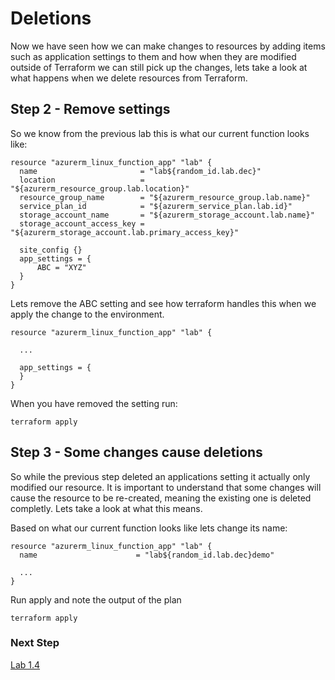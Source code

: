 

# Deletions

Now we have seen how we can make changes to resources by adding items such as application settings to them and how when they are modified outside of Terraform we can still pick up the changes, lets take a look at what happens when we delete resources from Terraform.



## Step 2 - Remove settings

So we know from the previous lab this is what our current function looks like:

```
resource "azurerm_linux_function_app" "lab" {
  name                       = "lab${random_id.lab.dec}"
  location                   = "${azurerm_resource_group.lab.location}"
  resource_group_name        = "${azurerm_resource_group.lab.name}"
  service_plan_id            = "${azurerm_service_plan.lab.id}"
  storage_account_name       = "${azurerm_storage_account.lab.name}"
  storage_account_access_key = "${azurerm_storage_account.lab.primary_access_key}"
  
  site_config {}
  app_settings = {
      ABC = "XYZ"
  }
}
```

Lets remove the ABC setting and see how terraform handles this when we apply the change to the environment.

```
resource "azurerm_linux_function_app" "lab" {
  
  ...

  app_settings = {
  }
}
```

When you have removed the setting run:

```
terraform apply
```

## Step 3 - Some changes cause deletions

So while the previous step deleted an applications setting it actually only modified our resource. It is important to understand that some changes will cause the resource to be re-created, meaning the existing one is deleted completly. Lets take a look at what this means.

Based on what our current function looks like lets change its name:

```
resource "azurerm_linux_function_app" "lab" {
  name                      = "lab${random_id.lab.dec}demo"
  
  ...
}
```

Run apply and note the output of the plan

```
terraform apply
```


### Next Step

[Lab 1.4](/labs/1.0/1.4-README.md)

